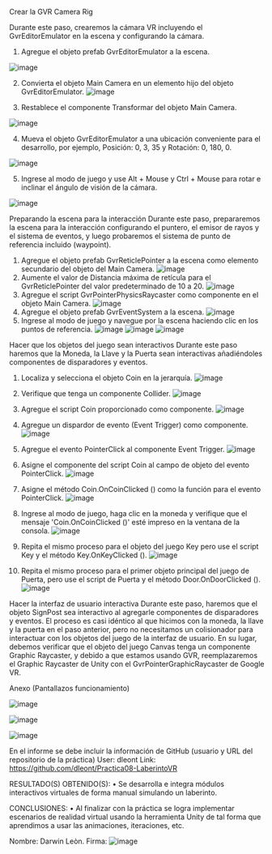 Crear la GVR Camera Rig

Durante este paso, crearemos la cámara VR incluyendo el GvrEditorEmulator en la
escena y configurando la cámara.
1. Agregue el objeto prefab GvrEditorEmulator a la escena.

![image](https://user-images.githubusercontent.com/49041539/126507184-cbcc70ca-3a74-4b70-96fa-751b003d8961.png)

2. Convierta el objeto Main Camera en un elemento hijo del objeto
GvrEditorEmulator.
![image](https://user-images.githubusercontent.com/49041539/126507348-a54a8b89-a4a7-4728-9c2a-d75cc21be0ad.png)

3. Restablece el componente Transformar del objeto Main Camera.

![image](https://user-images.githubusercontent.com/49041539/126507412-fa780791-6847-4626-90b3-2193494fb1e4.png)

4. Mueva el objeto GvrEditorEmulator a una ubicación conveniente para el
desarrollo, por ejemplo, Posición: 0, 3, 35 y Rotación: 0, 180, 0.

![image](https://user-images.githubusercontent.com/49041539/126507988-31f03c93-9e0e-4cb4-ab90-c7b58aa5736f.png)

5. Ingrese al modo de juego y use Alt + Mouse y Ctrl + Mouse para rotar e inclinar
el ángulo de visión de la cámara.

![image](https://user-images.githubusercontent.com/49041539/126508032-01e59a32-b03f-467a-bd50-44873620f97b.png)

Preparando la escena para la interacción
Durante este paso, prepararemos la escena para la interacción configurando el puntero, el
emisor de rayos y el sistema de eventos, y luego probaremos el sistema de punto de
referencia incluido (waypoint).

1. Agregue el objeto prefab GvrReticlePointer a la escena como elemento
secundario del objeto del Main Camera.
![image](https://user-images.githubusercontent.com/49041539/126509296-7560e9a1-8dfc-4ec7-ae04-2144795fc3d4.png)
2. Aumente el valor de Distancia máxima de retícula para el GvrReticlePointer del
valor predeterminado de 10 a 20.
![image](https://user-images.githubusercontent.com/49041539/126509349-447ce873-cf1b-4481-8ee1-05d2d6b98a3e.png)
3. Agregue el script GvrPointerPhysicsRaycaster como componente en el objeto
Main Camera.
![image](https://user-images.githubusercontent.com/49041539/126509316-b09a39c3-15fc-4cac-a6d8-4e45923c57bb.png)
4. Agregue el objeto prefab GvrEventSystem a la escena.
![image](https://user-images.githubusercontent.com/49041539/126509412-90240cd7-29a9-42ca-b89e-cba984737f77.png)
5. Ingrese al modo de juego y navegue por la escena haciendo clic en los puntos de
referencia.
![image](https://user-images.githubusercontent.com/49041539/126509372-dc23ab4e-8c70-4aa4-9a34-aa4e70c4109b.png)
![image](https://user-images.githubusercontent.com/49041539/126509393-5e7865e6-9526-475c-9500-779f3ba9705b.png)
![image](https://user-images.githubusercontent.com/49041539/126509419-2ea7eb78-c6d7-4ba9-9093-a81a3d954727.png)

Hacer que los objetos del juego sean interactivos
Durante este paso haremos que la Moneda, la Llave y la Puerta sean interactivas
añadiéndoles componentes de disparadores y eventos.

1. Localiza y selecciona el objeto Coin en la jerarquía.
![image](https://user-images.githubusercontent.com/49041539/126509626-18ae53eb-2e54-4f1e-8a35-58f806b2fdd8.png)

2. Verifique que tenga un componente Collider.
![image](https://user-images.githubusercontent.com/49041539/126509704-9fe9d47c-fc2c-4f8d-a528-d70574510d8d.png)

3. Agregue el script Coin proporcionado como componente.
![image](https://user-images.githubusercontent.com/49041539/126509735-eaba5f35-39db-4a10-8cdf-64b2aa97fed7.png)

4. Agregue un dispardor de evento (Event Trigger) como componente.
![image](https://user-images.githubusercontent.com/49041539/126509655-23c0ef7e-90c8-4315-9c09-a8e93384fa73.png)

5. Agregue el evento PointerClick al componente Event Trigger.
![image](https://user-images.githubusercontent.com/49041539/126509685-d34fc028-7fca-4242-8e3b-1b1a5341e840.png)

6. Asigne el componente del script Coin al campo de objeto del evento PointerClick.
![image](https://user-images.githubusercontent.com/49041539/126509792-9540274b-acd2-48d6-ab3b-c7af68ba985c.png)

7. Asigne el método Coin.OnCoinClicked () como la función para el evento PointerClick.
![image](https://user-images.githubusercontent.com/49041539/126509759-fbdf4ed4-1771-43aa-b467-d4ae8b6d205f.png)

8. Ingrese al modo de juego, haga clic en la moneda y verifique que el mensaje 'Coin.OnCoinClicked ()' esté impreso en la ventana de la consola.
![image](https://user-images.githubusercontent.com/49041539/126509774-f81f9cd9-0e88-4ea1-b5e4-852a08f3c37e.png)

9. Repita el mismo proceso para el objeto del juego Key pero use el script Key y el método Key.OnKeyClicked ().
![image](https://user-images.githubusercontent.com/49041539/126509892-77e0449e-59a4-45b0-9684-e438865508ce.png)

10. Repita el mismo proceso para el primer objeto principal del juego de Puerta, pero use el script de Puerta y el método Door.OnDoorClicked ().
![image](https://user-images.githubusercontent.com/49041539/126509823-d6854efb-6eac-440c-9bd1-6e6bfdc4a8e5.png)

Hacer la interfaz de usuario interactiva
Durante este paso, haremos que el objeto SignPost sea interactivo al agregarle componentes de disparadores y eventos. El proceso es casi idéntico al que hicimos con la
moneda, la llave y la puerta en el paso anterior, pero no necesitamos un colisionador para interactuar con los objetos del juego de la interfaz de usuario. En su lugar, debemos
verificar que el objeto del juego Canvas tenga un componente Graphic Raycaster, y debido a que estamos usando GVR, reemplazaremos el Graphic Raycaster de Unity con el GvrPointerGraphicRaycaster de Google VR.

Anexo (Pantallazos funcionamiento)

![image](https://user-images.githubusercontent.com/49041539/126510220-5a6499ee-07a3-48c1-8be7-8b8b56754e4b.png)

![image](https://user-images.githubusercontent.com/49041539/126510258-8b5336dd-fde1-4b67-b0cf-a92b1ea1422b.png)

![image](https://user-images.githubusercontent.com/49041539/126510239-92e5e0ff-c7e0-4795-ac14-b0171a0270f0.png)

En el informe se debe incluir la información de GitHub (usuario y URL del repositorio de la práctica)
User: dleont
Link: https://github.com/dleont/Practica08-LaberintoVR

RESULTADO(S) OBTENIDO(S):
• Se desarrolla e integra módulos interactivos virtuales de forma manual simulando un laberinto.

CONCLUSIONES:
• Al finalizar con la práctica se logra implementar escenarios de realidad virtual usando la herramienta Unity de tal forma que aprendimos a usar las animaciones, iteraciones, etc.

Nombre: Darwin Leòn.
Firma: ![image](https://user-images.githubusercontent.com/49041539/126510407-f1cd20b4-c72d-4bce-9484-fe5db0d369a3.png)
